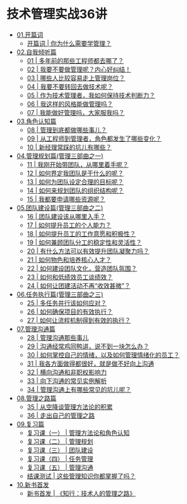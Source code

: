 # 技术管理实战36讲
- [01.开篇词](/技术管理实战36讲/01.开篇词)
  - [开篇词 | 你为什么需要学管理？](/技术管理实战36讲/01.开篇词/01)
- [02.自我倾听篇](/技术管理实战36讲/02.自我倾听篇)
  - [01  | 多年前的那些工程师都去哪了？](/技术管理实战36讲/02.自我倾听篇/01)
  - [02  | 我要不要做管理呢？内心好纠结！](/技术管理实战36讲/02.自我倾听篇/02)
  - [03 | 哪些人比较容易走上管理岗位？](/技术管理实战36讲/02.自我倾听篇/03)
  - [04 | 我要不要转回去做技术呢？](/技术管理实战36讲/02.自我倾听篇/04)
  - [05 | 作为技术管理者，我如何保持技术判断力？](/技术管理实战36讲/02.自我倾听篇/05)
  - [06 | 我这样的风格能做管理吗？](/技术管理实战36讲/02.自我倾听篇/06)
  - [07 | 我能做好管理吗，大家服我吗？](/技术管理实战36讲/02.自我倾听篇/07)
- [03.角色认知篇](/技术管理实战36讲/03.角色认知篇)
  - [08 | 管理到底都做哪些事儿？](/技术管理实战36讲/03.角色认知篇/01)
  - [09 | 从工程师到管理者，角色都发生了哪些变化？](/技术管理实战36讲/03.角色认知篇/02)
  - [10 | 新经理常踩的坑儿有哪些？](/技术管理实战36讲/03.角色认知篇/03)
- [04.管理规划篇(管理三部曲之一)](/技术管理实战36讲/04.管理规划篇(管理三部曲之一))
  - [11 | 我刚开始带团队，从哪里着手呢？](/技术管理实战36讲/04.管理规划篇(管理三部曲之一)/01)
  - [12 | 如何界定我团队是干什么的呢？](/技术管理实战36讲/04.管理规划篇(管理三部曲之一)/02)
  - [13 | 如何为团队设定合理的目标呢？](/技术管理实战36讲/04.管理规划篇(管理三部曲之一)/03)
  - [14 | 如何来规划团队的组织结构呢？](/技术管理实战36讲/04.管理规划篇(管理三部曲之一)/04)
  - [15 | 我都要申请哪些资源呢？](/技术管理实战36讲/04.管理规划篇(管理三部曲之一)/05)
- [05.团队建设篇(管理三部曲之二)](/技术管理实战36讲/05.团队建设篇(管理三部曲之二))
  - [16 | 团队建设该从哪里入手？](/技术管理实战36讲/05.团队建设篇(管理三部曲之二)/01)
  - [17 | 如何提升员工的个人能力？](/技术管理实战36讲/05.团队建设篇(管理三部曲之二)/02)
  - [18 | 如何提升员工的工作意愿和积极性？](/技术管理实战36讲/05.团队建设篇(管理三部曲之二)/03)
  - [19 | 如何兼顾团队分工的稳定性和灵活性？](/技术管理实战36讲/05.团队建设篇(管理三部曲之二)/04)
  - [20 | 有什么方法可以有效提升团队凝聚力吗？](/技术管理实战36讲/05.团队建设篇(管理三部曲之二)/05)
  - [21 | 如何物色和培养核心人才？](/技术管理实战36讲/05.团队建设篇(管理三部曲之二)/06)
  - [22 | 如何建设团队文化，营造团队氛围？](/技术管理实战36讲/05.团队建设篇(管理三部曲之二)/07)
  - [23 | 如何和低绩效员工谈绩效？](/技术管理实战36讲/05.团队建设篇(管理三部曲之二)/08)
  - [24 | 如何让团建活动不再“收效甚微”？](/技术管理实战36讲/05.团队建设篇(管理三部曲之二)/09)
- [06.任务执行篇(管理三部曲之三)](/技术管理实战36讲/06.任务执行篇(管理三部曲之三))
  - [25 | 多任务并行该如何应对？](/技术管理实战36讲/06.任务执行篇(管理三部曲之三)/01)
  - [26 | 如何确保项目的有效执行？](/技术管理实战36讲/06.任务执行篇(管理三部曲之三)/02)
  - [27 | 如何让流程机制得到有效的执行？](/技术管理实战36讲/06.任务执行篇(管理三部曲之三)/03)
- [07.管理沟通篇](/技术管理实战36讲/07.管理沟通篇)
  - [28 | 管理沟通那些事儿](/技术管理实战36讲/07.管理沟通篇/01)
  - [29 | 沟通经常鸡同鸭讲，说不到一块怎么办？](/技术管理实战36讲/07.管理沟通篇/02)
  - [30 | 如何掌控自己的情绪，以及如何管理情绪化的员工？](/技术管理实战36讲/07.管理沟通篇/03)
  - [31 | 我各方面做得都很好，就是做不好向上沟通](/技术管理实战36讲/07.管理沟通篇/04)
  - [32 | 横向沟通和非职权影响力](/技术管理实战36讲/07.管理沟通篇/05)
  - [33 | 向下沟通的常见实例解析](/技术管理实战36讲/07.管理沟通篇/06)
  - [34 | 管理沟通上有哪些常见的坑儿呢？](/技术管理实战36讲/07.管理沟通篇/07)
- [08.管理之路篇](/技术管理实战36讲/08.管理之路篇)
  - [35 | 从空降谈管理方法论的积累](/技术管理实战36讲/08.管理之路篇/01)
  - [36 | 走出自己的管理之路](/技术管理实战36讲/08.管理之路篇/02)
- [09.复习篇](/技术管理实战36讲/09.复习篇)
  - [复习课（一） | 管理方法论和角色认知](/技术管理实战36讲/09.复习篇/01)
  - [复习课（二） | 管理规划](/技术管理实战36讲/09.复习篇/02)
  - [复习课（三） | 团队建设](/技术管理实战36讲/09.复习篇/03)
  - [复习课（四） | 任务管理](/技术管理实战36讲/09.复习篇/04)
  - [复习课（五） | 管理沟通](/技术管理实战36讲/09.复习篇/05)
  - [结课测试 | 这些管理知识你都掌握了吗？](/技术管理实战36讲/09.复习篇/06)
- [10.新书首发](/技术管理实战36讲/10.新书首发)
  - [新书首发 | 《知行：技术人的管理之路》](/技术管理实战36讲/10.新书首发/01)

